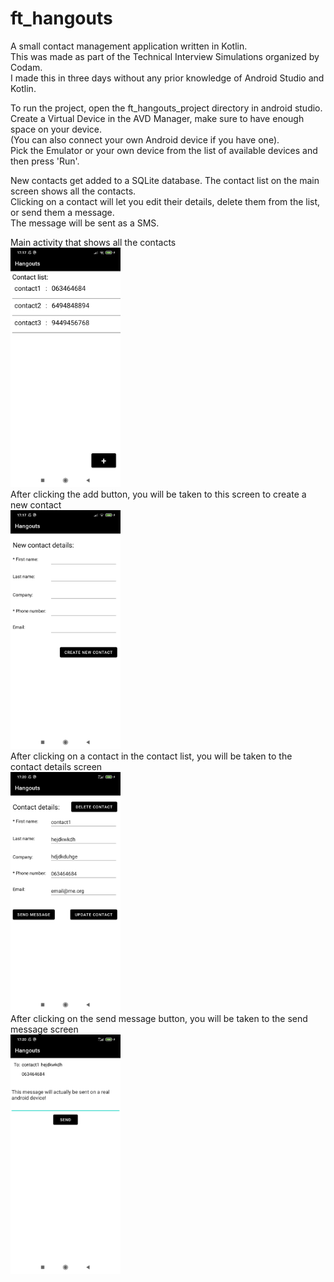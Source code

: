 # ft_hangouts
A small contact management application written in Kotlin. <br />
This was made as part of the Technical Interview Simulations organized by Codam. <br />
I made this in three days without any prior knowledge of Android Studio and Kotlin.  <br />

To run the project, open the ft_hangouts_project directory in android studio. <br />
Create a Virtual Device in the AVD Manager, make sure to have enough space on your device. <br />
(You can also connect your own Android device if you have one). <br />
Pick the Emulator or your own device from the list of available devices and then press 'Run'. <br />

New contacts get added to a SQLite database. The contact list on the main screen shows all the contacts.  <br />
Clicking on a contact will let you edit their details, delete them from the list, or send them a message. <br />
The message will be sent as a SMS. <br />

Main activity that shows all the contacts <br />
<img src="/img/contactList.jpg" alt="Contact List" width="35%" height="35%">  <br />
After clicking the add button, you will be taken to this screen to create a new contact <br />
<img src="/img/newContact.jpg" alt="New contact" width="35%" height="35%">  <br />
After clicking on a contact in the contact list, you will be taken to the contact details screen <br />
<img src="/img/contactDetails.jpg" alt="Contact Details" width="35%" height="35%">  <br />
After clicking on the send message button, you will be taken to the send message screen <br />
<img src="/img/sendMessage.jpg" alt="Send Message" width="35%" height="35%">  <br />
